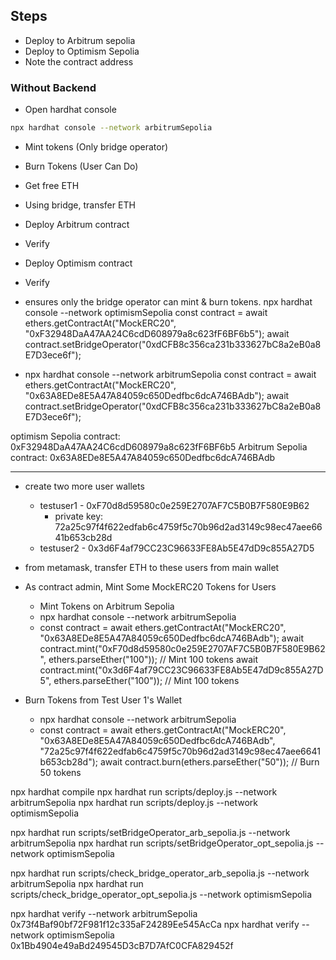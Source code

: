 
## Steps

- Deploy to Arbitrum sepolia
- Deploy to Optimism Sepolia
- Note the contract address

### Without Backend

- Open hardhat console

```sh
npx hardhat console --network arbitrumSepolia
```

- Mint tokens (Only bridge operator)
- Burn Tokens (User Can Do)

- Get free ETH
- Using bridge, transfer ETH
- Deploy Arbitrum contract
- Verify
- Deploy Optimism contract
- Verify
- ensures only the bridge operator can mint & burn tokens.
  npx hardhat console --network optimismSepolia
const contract = await ethers.getContractAt("MockERC20", "0xF32948DaA47AA24C6cdD608979a8c623fF6BF6b5");
await contract.setBridgeOperator("0xdCFB8c356ca231b333627bC8a2eB0a8E7D3ece6f");

- npx hardhat console --network arbitrumSepolia
const contract = await ethers.getContractAt("MockERC20", "0x63A8EDe8E5A47A84059c650Dedfbc6dcA746BAdb");
await contract.setBridgeOperator("0xdCFB8c356ca231b333627bC8a2eB0a8E7D3ece6f");



optimism Sepolia contract: 0xF32948DaA47AA24C6cdD608979a8c623fF6BF6b5
Arbitrum Sepolia contract: 0x63A8EDe8E5A47A84059c650Dedfbc6dcA746BAdb

-----

- create two more user wallets
  - testuser1 - 0xF70d8d59580c0e259E2707AF7C5B0B7F580E9B62
    - private key: 72a25c97f4f622edfab6c4759f5c70b96d2ad3149c98ec47aee6641b653cb28d
  - testuser2 - 0x3d6F4af79CC23C96633FE8Ab5E47dD9c855A27D5
- from metamask, transfer ETH to these users from main wallet
- As contract admin, Mint Some MockERC20 Tokens for Users
  - Mint Tokens on Arbitrum Sepolia
  - npx hardhat console --network arbitrumSepolia
  - const contract = await ethers.getContractAt("MockERC20", "0x63A8EDe8E5A47A84059c650Dedfbc6dcA746BAdb");
    await contract.mint("0xF70d8d59580c0e259E2707AF7C5B0B7F580E9B62", ethers.parseEther("100")); // Mint 100 tokens
    await contract.mint("0x3d6F4af79CC23C96633FE8Ab5E47dD9c855A27D5", ethers.parseEther("100")); // Mint 100 tokens

- Burn Tokens from Test User 1's Wallet
  - npx hardhat console --network arbitrumSepolia
  - const contract = await ethers.getContractAt("MockERC20", "0x63A8EDe8E5A47A84059c650Dedfbc6dcA746BAdb", "72a25c97f4f622edfab6c4759f5c70b96d2ad3149c98ec47aee6641b653cb28d");
    await contract.burn(ethers.parseEther("50")); // Burn 50 tokens



npx hardhat compile
npx hardhat run scripts/deploy.js --network arbitrumSepolia
npx hardhat run scripts/deploy.js --network optimismSepolia

npx hardhat run scripts/setBridgeOperator_arb_sepolia.js --network arbitrumSepolia
npx hardhat run scripts/setBridgeOperator_opt_sepolia.js --network optimismSepolia

npx hardhat run scripts/check_bridge_operator_arb_sepolia.js --network arbitrumSepolia
npx hardhat run scripts/check_bridge_operator_opt_sepolia.js --network optimismSepolia


npx hardhat verify --network arbitrumSepolia 0x73f4Baf90bf72F981f12c335aF24289Ee545AcCa 
npx hardhat verify --network optimismSepolia 0x1Bb4904e49aBd249545D3cB7D7AfC0CFA829452f
